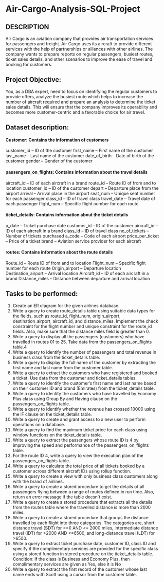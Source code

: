 # Air-Cargo-Analysis-SQL-Project
## DESCRIPTION  
Air Cargo is an aviation company that provides air transportation services for passengers and freight. Air Cargo uses its aircraft to provide different services with the help of partnerships or alliances with other airlines. The company wants to prepare reports on regular passengers, busiest routes, ticket sales details, and other scenarios to improve the ease of travel and booking for customers.

 
## Project Objective:
You, as a DBA expert, need to focus on identifying the regular customers to provide offers, analyze the busiest route which helps to increase the number of aircraft required and prepare an analysis to determine the ticket sales details. This will ensure that the company improves its operability and becomes more customer-centric and a favorable choice for air travel.

## Dataset description:

#### Customer: Contains the information of customers

customer_id – ID of the customer
first_name – First name of the customer
last_name – Last name of the customer
date_of_birth – Date of birth of the customer
gender – Gender of the customer
 
#### passengers_on_flights: Contains information about the travel details

aircraft_id – ID of each aircraft in a brand
route_id – Route ID of from and to location
customer_id – ID of the customer
depart – Departure place from the airport
arrival – Arrival place in the airport
seat_num – Unique seat number for each passenger
class_id – ID of travel class
travel_date – Travel date of each passenger
flight_num – Specific flight number for each route
 
#### ticket_details: Contains information about the ticket details

p_date – Ticket purchase date
customer_id – ID of the customer
aircraft_id – ID of each aircraft in a brand
class_id – ID of travel class
no_of_tickets – Number of tickets purchased
a_code – Code of each airport
price_per_ticket – Price of a ticket
brand – Aviation service provider for each aircraft
 

#### routes: Contains information about the route details

Route_id – Route ID of from and to location
Flight_num – Specific fight number for each route
Origin_airport – Departure location
Destination_airport – Arrival location
Aircraft_id – ID of each aircraft in a brand
Distance_miles – Distance between departure and arrival location
 

## Tasks to be performed:

1) Create an ER diagram for the given airlines database.
2) Write a query to create route_details table using suitable data types for the fields, such as route_id, flight_num, origin_airport, destination_airport, aircraft_id, and distance_miles. Implement the check constraint for the flight number and unique constraint for the route_id fields. Also, make sure that the distance miles field is greater than 0.
3) Write a query to display all the passengers (customers) who have travelled in routes 01 to 25. Take data  from the passengers_on_flights table.4
4) Write a query to identify the number of passengers and total revenue in business class from the ticket_details table.
5) Write a query to display the full name of the customer by extracting the first name and last name from the customer table.
6) Write a query to extract the customers who have registered and booked a ticket. Use data from the customer and ticket_details tables.
7) Write a query to identify the customer’s first name and last name based on their customer ID and brand (Emirates) from the ticket_details table.
8) Write a query to identify the customers who have travelled by Economy Plus class using Group By and Having clause on the passengers_on_flights table.
9) Write a query to identify whether the revenue has crossed 10000 using the IF clause on the ticket_details table.
10) Write a query to create and grant access to a new user to perform operations on a database.
11) Write a query to find the maximum ticket price for each class using window functions on the ticket_details table.
12) Write a query to extract the passengers whose route ID is 4 by improving the speed and performance of the passengers_on_flights table.
13)  For the route ID 4, write a query to view the execution plan of the passengers_on_flights table.
14) Write a query to calculate the total price of all tickets booked by a customer across different aircraft IDs using rollup function.
15) Write a query to create a view with only business class customers along with the brand of airlines.
16) Write a query to create a stored procedure to get the details of all passengers flying between a range of routes defined in run time. Also, return an error message if the table doesn't exist.
17) Write a query to create a stored procedure that extracts all the details from the routes table where the travelled distance is more than 2000 miles.
18) Write a query to create a stored procedure that groups the distance travelled by each flight into three categories. The categories are, short distance travel (SDT) for >=0 AND <= 2000 miles, intermediate distance travel (IDT) for >2000 AND <=6500, and long-distance travel (LDT) for >6500.
19) Write a query to extract ticket purchase date, customer ID, class ID and specify if the complimentary services are provided for the specific class using a stored function in stored procedure on the ticket_details table.  
Condition: If the class is Business and Economy Plus, then complimentary services are given as Yes, else it is No
20) Write a query to extract the first record of the customer whose last name ends with Scott using a cursor from the customer table.

